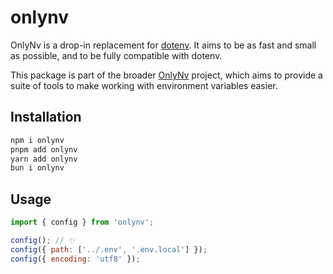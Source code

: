 # onlynv

OnlyNv is a drop-in replacement for [dotenv](https://npm.js.com/package/dotenv). It aims to be as fast and small as possible, and to be fully compatible with dotenv.

This package is part of the broader [OnlyNv](https://github.com/onlynv/onlynv) project, which aims to provide a suite of tools to make working with environment variables easier.

## Installation

```bash
npm i onlynv
pnpm add onlynv
yarn add onlynv
bun i onlynv
```

## Usage

```javascript
import { config } from 'onlynv';

config(); // ✨
config({ path: ['../.env', '.env.local'] });
config({ encoding: 'utf8' });
```
